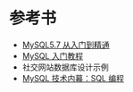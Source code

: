 # 参考书

- [MySQL5.7 从入门到精通](https://book.douban.com/subject/27031888/)
- [MySQL 入门教程](https://github.com/jaywcjlove/mysql-tutorial)
- 社交网站数据库设计示例
- [MySQL 技术内幕：SQL 编程](https://book.douban.com/subject/10569620/)
